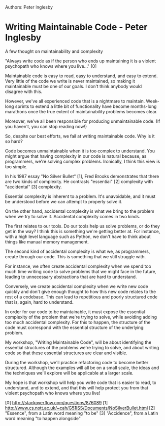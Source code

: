 Authors: Peter Inglesby

# Writing Maintainable Code - Peter Inglesby


A few thought on maintainability and complexity

"Always write code as if the person who ends up maintaining it is a violent psychopath who knows where you live..." [0]

Maintainable code is easy to read, easy to understand, and easy to extend. Very little of the code we write is never maintained, so making it maintainable must be one of our goals.  I don't think anybody would disagree with this.

However, we've all experienced code that is a nightmare to maintain.  Week-long sprints to extend a little bit of functionality have become months-long marathons once the true extent of maintainability problems becomes clear.

Moreover, we've all been responsible for producing unmaintainable code.  (If you haven't, you can stop reading now!)

So, despite our best efforts, we fail at writing maintainable code.  Why is it so hard?

Code becomes unmaintainable when it is too complex to understand.  You might argue that having complexity in our code is natural because, as programmers, we're solving complex problems.  Ironically, I think this view is too simple.

In his 1987 essay "No Silver Bullet" [1], Fred Brooks demonstrates that there are two kinds of complexity.  He contrasts "essential" [2] complexity with "accidental" [3] complexity.

Essential complexity is inherent to a problem.  It's unavoidable, and it must be understood before we can attempt to properly solve it.

On the other hand, accidental complexity is what we bring to the problem when we try to solve it.  Accidental complexity comes in two kinds.

The first relates to our tools.  Do our tools help us solve problems, or do they get in the way?  I think this is something we're getting better at.  For instance, with a high level language such as Python, we don't have to think about things like manual memory management.

The second kind of accidental complexity is what we, as programmers, create through our code.  This is something that we still struggle with.

For instance, we often create accidental complexity when we spend too much time writing code to solve problems that we might face in the future, leading to unnecessary abstractions that are hard to understand.

Conversely, we create accidental complexity when we write new code quickly and don't give enough thought to how this new code relates to the rest of a codebase.  This can lead to repetitious and poorly structured code that is, again, hard to understand.

In order for our code to be maintainable, it must expose the essential complexity of the problem that we're trying to solve, while avoiding adding too much accidental complexity.  For this to happen, the structure of the code must correspond with the essential structure of the underlying problem.

My workshop, "Writing Maintainable Code", will be about identifying the essential structures of the problems we're trying to solve, and about writing code so that these essential structures are clear and visible.

During the workshop, we'll practice refactoring code to become better structured.  Although the examples will all be on a small scale, the ideas and the techniques we'll explore will be applicable at a larger scale.

My hope is that workshop will help you write code that is easier to read, to understand, and to extend, and that this will help protect you from that violent psychopath who knows where you live!

[0] http://stackoverflow.com/questions/876089
[1] http://www.cs.nott.ac.uk/~cah/G51ISS/Documents/NoSilverBullet.html
[2] "Essence", from a Latin word meaning "to be"
[3] "Accidence", from a Latin word meaning "to happen alongside"
